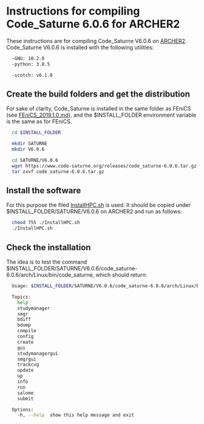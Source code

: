 Instructions for compiling Code_Saturne 6.0.6 for ARCHER2
======================================================
These instructions are for compiling Code_Saturne V6.0.6 on 
[ARCHER2](https://www.archer2.ac.uk).
Code_Saturne V6.0.6 is installed with the following utilities:

```bash
  -GNU: 10.2.0
  -python: 3.8.5

  -scotch: v6.1.0
```

Create the build folders and get the distribution
---------------------------------------------
For sake of clarity, Code_Saturne is installed in the same folder as FEniCS (see [FEniCS_2019.1.0.md](https://gitlab.com/Wendi-L/archer2_install/-/blob/master/FEniCS/V2019.1.0/FEniCS_2019.1.0.md)), and the $INSTALL_FOLDER environment variable is the same as for FEniCS.

```bash
  cd $INSTALL_FOLDER

  mkdir SATURNE
  mkdir V6.0.6

  cd SATURNE/V6.0.6
  wget https://www.code-saturne.org/releases/code_saturne-6.0.6.tar.gz
  tar zxvf code_saturne-6.0.6.tar.gz
```

Install the software
---------------------------------------------
For this purpose the filed [InstallHPC.sh](https://gitlab.com/Wendi-L/archer2_install/-/blob/master/Code_Saturne/V6.0.6/InstallHPC.sh) is used. It should be copied under $INSTALL_FOLDER/SATURNE/V6.0.6 on ARCHER2 and run as follows:

```bash
  chmod 755 ./InstallHPC.sh
  ./InstallHPC.sh
```

Check the installation
---------------------------------------------
The idea is to test the command $INSTALL_FOLDER/SATURNE/V6.0.6/code_saturne-6.0.6/arch/Linux/bin/code_saturne, which should return:

```bash
  Usage: $INSTALL_FOLDER/SATURNE/V6.0.6/code_saturne-6.0.6/arch/Linux/bin/code_saturne <topic>

  Topics:
    help
    studymanager
    smgr
    bdiff
    bdump
    compile
    config
    create
    gui
    studymanagergui
    smgrgui
    trackcvg
    update
    up
    info
    run
    salome
    submit

  Options:
    -h, --help  show this help message and exit
```

